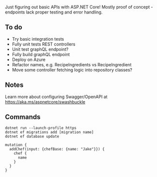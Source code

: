 Just figuring out basic APIs with ASP.NET Core!
Mostly proof of concept - endpoints lack proper testing and error handling.

## To do

- Try basic integration tests
- Fully unit tests REST controllers
- Unit test graphQL endpoint?
- Fully build graphQL endpoint
- Deploy on Azure
- Refactor names, e.g. RecipeIngredients vs RecipeIngredient
- Move some controller fetching logic into repository classes?

## Notes

Learn more about configuring Swagger/OpenAPI at https://aka.ms/aspnetcore/swashbuckle

## Commands

```
dotnet run --launch-profile https
dotnet ef migrations add [migration name]
dotnet ef database update
```

```
mutation {
  addChef(input: {chefBase: {name: "Jake"}}) {
    chef {
      name
    }
  }
}
```
